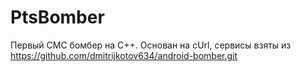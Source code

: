 # PtsBomber
Первый СМС бомбер на C++.
Основан на cUrl, сервисы взяты из https://github.com/dmitrijkotov634/android-bomber.git
